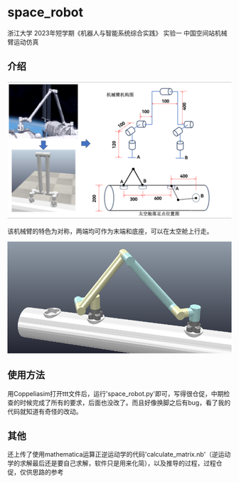 # space_robot

浙江大学 2023年短学期《机器人与智能系统综合实践》 
实验一 中国空间站机械臂运动仿真

## 介绍

![pic0](README_img/pic0.png)

该机械臂的特色为对称，两端均可作为末端和底座，可以在太空舱上行走。

![pic](README_img/pic.png)

## 使用方法

用Coppeliasim打开ttt文件后，运行'space_robot.py'即可，写得很仓促，中期检查的时候完成了所有的要求，后面也没改了。而且好像换脚之后有bug，看了我的代码就知道有奇怪的改动。

## 其他

还上传了使用mathematica运算正逆运动学的代码'calculate_matrix.nb'（逆运动学的求解最后还是要自己求解，软件只是用来化简），以及推导的过程，过程仓促，仅供思路的参考

